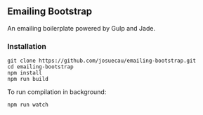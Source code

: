 ## Emailing Bootstrap

An emailing boilerplate powered by Gulp and Jade.

### Installation

    git clone https://github.com/josuecau/emailing-bootstrap.git
    cd emailing-bootstrap
    npm install
    npm run build

To run compilation in background:

    npm run watch
